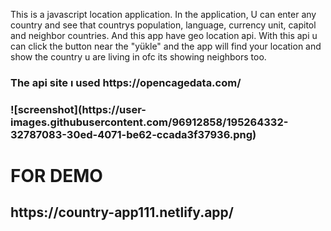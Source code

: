This is a javascript location application. In the application, U can enter any country and see that countrys population, language, currency unit, capitol and neighbor countries. And this app have geo location api. With this api u can click the button near the "yükle" and the app will find your location and show the country u are living in ofc its showing neighbors too.
<h3>The api site ı used https://opencagedata.com/<h3>
![screenshot](https://user-images.githubusercontent.com/96912858/195264332-32787083-30ed-4071-be62-ccada3f37936.png)
<h1>FOR DEMO</h1>
<h2>https://country-app111.netlify.app/</h2>
